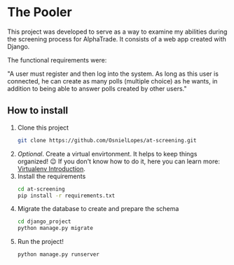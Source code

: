 # The Pooler

This project was developed to serve as a way to examine my abilities during the screening process for AlphaTrade. It consists of a web app created with Django.

The functional requirements were:

"A user must register and then log into the system. As long as this user is connected, he can create as many polls (multiple choice) as he wants, in addition to being able to answer polls created by other users."

## How to install
1. Clone this project
    ```bash
    git clone https://github.com/OsnielLopes/at-screening.git
    ```
2. _Optional_. Create a virtual envirtonment. It helps to keep things organized! 😉 If you don't know how to do it, here you can learn more: [Virtualenv Introduction](https://virtualenv.pypa.io/en/latest/user_guide.html#introduction).
3. Install the requirements
    ```bash
   cd at-screening
    pip install -r requirements.txt
    ```
4. Migrate the database to create and prepare the schema
    ```bash
   cd django_project
    python manage.py migrate
    ```
5. Run the project!
    ```bash
   python manage.py runserver
   ```
